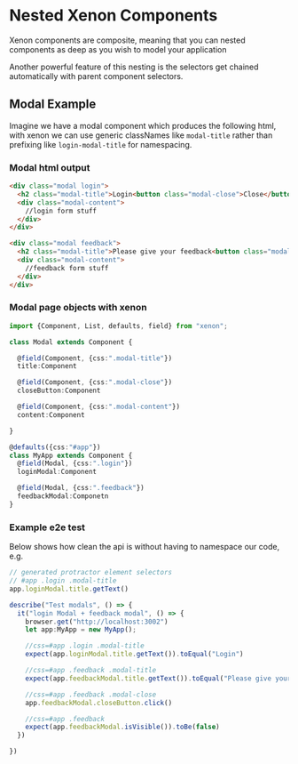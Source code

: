 # Nested Xenon Components
Xenon components are composite, meaning that you can nested components as deep as you wish to model your application

Another powerful feature of this nesting is the selectors get chained automatically with parent component selectors.


## Modal Example
Imagine we have a modal component which produces the following html, with xenon we can use generic classNames
like `modal-title` rather than prefixing like `login-modal-title` for namespacing.

### Modal html output
```html
<div class="modal login">
  <h2 class="modal-title">Login<button class="modal-close">Close</button></h2>
  <div class="modal-content">
    //login form stuff
  </div>
</div>

<div class="modal feedback">
  <h2 class="modal-title">Please give your feedback<button class="modal-close">Close</button></h2>
  <div class="modal-content">
    //feedback form stuff
  </div>
</div>
```

### Modal page objects with xenon

```typescript
import {Component, List, defaults, field} from "xenon";

class Modal extends Component {

  @field(Component, {css:".modal-title"})
  title:Component

  @field(Component, {css:".modal-close"})
  closeButton:Component

  @field(Component, {css:".modal-content"})
  content:Component

}

@defaults({css:"#app"})
class MyApp extends Component {
  @field(Modal, {css:".login"})
  loginModal:Component

  @field(Modal, {css:".feedback"})
  feedbackModal:Componetn
}

```

### Example e2e test
Below shows how clean the api is without having to namespace our code, e.g.

```typescript
// generated protractor element selectors
// #app .login .modal-title
app.loginModal.title.getText()
```

```typescript
describe("Test modals", () => {
  it("login Modal + feedback modal", () => {
    browser.get("http://localhost:3002")
    let app:MyApp = new MyApp();    

    //css=#app .login .modal-title
    expect(app.loginModal.title.getText()).toEqual("Login")

    //css=#app .feedback .modal-title
    expect(app.feedbackModal.title.getText()).toEqual("Please give your feedback")

    //css=#app .feedback .modal-close
    app.feedbackModal.closeButton.click()

    //css=#app .feedback
    expect(app.feedbackModal.isVisible()).toBe(false)
  })

})
```
